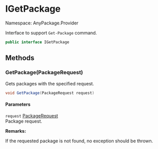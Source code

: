# IGetPackage

Namespace: AnyPackage.Provider

Interface to support `Get-Package` command.

```csharp
public interface IGetPackage
```

## Methods

### **GetPackage(PackageRequest)**

Gets packages with the specified request.

```csharp
void GetPackage(PackageRequest request)
```

#### Parameters

`request` [PackageRequest](./anypackage.provider.packagerequest.md)<br>
Package request.

**Remarks:**

If the requested package is not found, no exception should be thrown.
